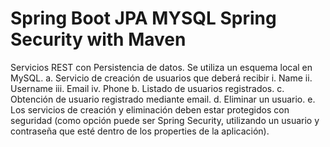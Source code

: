 # Spring Boot JPA MYSQL Spring Security with Maven

Servicios REST con Persistencia de datos.
Se utiliza un esquema local en MySQL.
a. Servicio de creación de usuarios que deberá recibir
i. Name
ii. Username
iii. Email
iv. Phone
b. Listado de usuarios registrados.
c. Obtención de usuario registrado mediante email.
d. Eliminar un usuario.
e. Los servicios de creación y eliminación deben estar protegidos con seguridad (como opción puede ser Spring Security, utilizando un
usuario y contraseña que esté dentro de los properties de la aplicación).